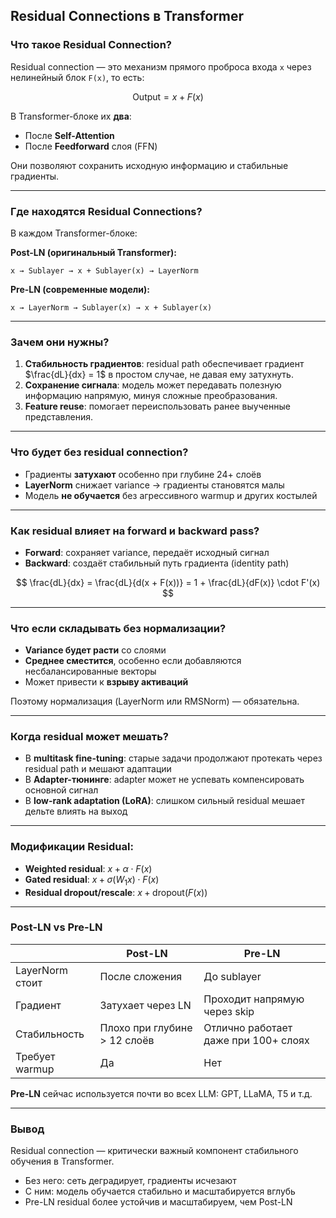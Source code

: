 ## Residual Connections в Transformer

### Что такое Residual Connection?

Residual connection — это механизм прямого проброса входа `x` через нелинейный блок `F(x)`, то есть:

$$
\text{Output} = x + F(x)
$$

В Transformer-блоке их **два**:

* После **Self-Attention**
* После **Feedforward** слоя (FFN)

Они позволяют сохранить исходную информацию и стабильные градиенты.

---

### Где находятся Residual Connections?

В каждом Transformer-блоке:

**Post-LN (оригинальный Transformer):**

```text
x → Sublayer → x + Sublayer(x) → LayerNorm
```

**Pre-LN (современные модели):**

```text
x → LayerNorm → Sublayer(x) → x + Sublayer(x)
```

---

### Зачем они нужны?

1. **Стабильность градиентов**: residual path обеспечивает градиент $\frac{dL}{dx} = 1$ в простом случае, не давая ему затухнуть.
2. **Сохранение сигнала**: модель может передавать полезную информацию напрямую, минуя сложные преобразования.
3. **Feature reuse**: помогает переиспользовать ранее выученные представления.

---

### Что будет без residual connection?

* Градиенты **затухают** особенно при глубине 24+ слоёв
* **LayerNorm** снижает variance → градиенты становятся малы
* Модель **не обучается** без агрессивного warmup и других костылей

---

### Как residual влияет на forward и backward pass?

* **Forward**: сохраняет variance, передаёт исходный сигнал
* **Backward**: создаёт стабильный путь градиента (identity path)

$$
\frac{dL}{dx} = \frac{dL}{d(x + F(x))} = 1 + \frac{dL}{dF(x)} \cdot F'(x)
$$

---

### Что если складывать без нормализации?

* **Variance будет расти** со слоями
* **Среднее сместится**, особенно если добавляются несбалансированные векторы
* Может привести к **взрыву активаций**

Поэтому нормализация (LayerNorm или RMSNorm) — обязательна.

---

### Когда residual может мешать?

* В **multitask fine-tuning**: старые задачи продолжают протекать через residual path и мешают адаптации
* В **Adapter-тюнинге**: adapter может не успевать компенсировать основной сигнал
* В **low-rank adaptation (LoRA)**: слишком сильный residual мешает дельте влиять на выход

---

### Модификации Residual:

* **Weighted residual**: $x + \alpha \cdot F(x)$
* **Gated residual**: $x + \sigma(W_1x) \cdot F(x)$
* **Residual dropout/rescale**: $x + \text{dropout}(F(x))$

---

### Post-LN vs Pre-LN

|                 | Post-LN                      | Pre-LN                               |
| --------------- | ---------------------------- | ------------------------------------ |
| LayerNorm стоит | После сложения               | До sublayer                          |
| Градиент        | Затухает через LN            | Проходит напрямую через skip         |
| Стабильность    | Плохо при глубине > 12 слоёв | Отлично работает даже при 100+ слоях |
| Требует warmup  | Да                         | Нет                                |

**Pre-LN** сейчас используется почти во всех LLM: GPT, LLaMA, T5 и т.д.

---

### Вывод

Residual connection — критически важный компонент стабильного обучения в Transformer.

* Без него: сеть деградирует, градиенты исчезают
* С ним: модель обучается стабильно и масштабируется вглубь
* Pre-LN residual более устойчив и масштабируем, чем Post-LN
